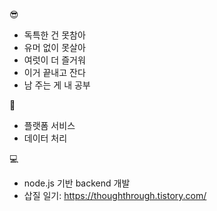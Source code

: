 😎
- 독특한 건 못참아
- 유머 없이 못살아
- 여럿이 더 즐거워
- 이거 끝내고 잔다
- 남 주는 게 내 공부

🤑
- 플랫폼 서비스
- 데이터 처리

💻
- node.js 기반 backend 개발
- 삽질 일기: https://thoughthrough.tistory.com/

<!---
newbieJanghan/newbieJanghan is a ✨ special ✨ repository because its `README.md` (this file) appears on your GitHub profile.
You can click the Preview link to take a look at your changes.
--->
